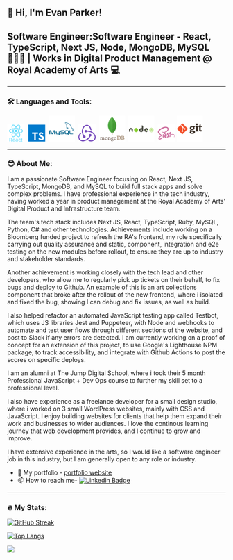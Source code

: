 ## 👋 Hi, I'm Evan Parker! 
## Software Engineer:Software Engineer - React, TypeScript, Next JS, Node, MongoDB, MySQL 🧑🏽‍💻 | Works in Digital Product Management @ Royal Academy of Arts 💻 
---

### :hammer_and_wrench: Languages and Tools:

<div>
  <img src="https://github.com/devicons/devicon/blob/master/icons/react/react-original-wordmark.svg" title="React" alt="React" width="40" height="40"/>&nbsp;
     <img src="https://github.com/devicons/devicon/blob/master/icons/typescript/typescript-original.svg" title="Typescript" **alt="Typescript" width="40" height="40"/>&nbsp;
  <img src="https://github.com/devicons/devicon/blob/master/icons/mysql/mysql-plain-wordmark.svg" title="MySQL"  alt="MySQL" width="60" height="60"/>&nbsp;
  <img src="https://github.com/devicons/devicon/blob/master/icons/redux/redux-original.svg" title="Redux" alt="Redux " width="40" height="40"/>&nbsp;
    <img src="https://github.com/devicons/devicon/blob/master/icons/mongodb/mongodb-original-wordmark.svg" title="MongoDB" **alt="MongoDB" width="60" height="60"/>&nbsp;
  <img src="https://github.com/devicons/devicon/blob/master/icons/nodejs/nodejs-original-wordmark.svg" title="NodeJS" alt="NodeJS" width="60" height="60"/>&nbsp;
    <img src="https://github.com/devicons/devicon/blob/master/icons/sass/sass-original.svg" title="Sass" **alt="Sass" width="40" height="40"/>
  <img src="https://github.com/devicons/devicon/blob/master/icons/git/git-original-wordmark.svg" title="Git" **alt="Git" width="60" height="60"/>
</div>

---

### :sunglasses: About Me:
I am a passionate Software Engineer focusing on React, Next JS, TypeScript, MongoDB, and MySQL to build full stack apps and solve complex problems. I have professional experience in the tech industry, having worked a year in product management at the Royal Academy of Arts' Digital Product and Infrastructure team.

The team's tech stack includes Next JS, React, TypeScript, Ruby, MySQL, Python, C# and other technologies. Achievements include working on a Bloomberg funded project to refresh the RA's frontend, my role specifically carrying out quality assurance and static, component, integration and e2e testing on the new modules before rollout, to ensure they are up to industry and stakeholder standards. 

Another achievement is working closely with the tech lead and other developers, who allow me to regularly pick up tickets on their behalf, to fix bugs and deploy to Github. An example of this is an art collections component that broke after the rollout of the new frontend, where i isolated and fixed the bug, showing I can debug and fix issues, as well as build.

I also helped refactor an automated JavaScript testing app called Testbot, which uses JS libraries Jest and Puppeteer, with Node and webhooks to automate and test user flows through different sections of the website, and post to Slack if any errors are detected. I am currently working on a proof of concept for an extension of this project, to use Google's Lighthouse NPM package, to track accessibility, and integrate with Github Actions to post the scores on specific deploys.

I am an alumni at The Jump Digital School, where i took their 5 month Professional JavaScript + Dev Ops course to further my skill set to a professional level.

I also have experience as a freelance developer for a small design studio, where i worked on 3 small WordPress websites, mainly with CSS and JavaScript. I enjoy building websites for clients that help them expand their work and businesses to wider audiences. I love the continous learning journey that web development provides, and I continue to grow and improve.

I have extensive experience in the arts, so I would like a software engineer job in this industry, but I am generally open to any role or industry.

- 💼 My portfolio - [portfolio website](http:www.evanparker.co.uk/)
- 📫 How to reach me- [![Linkedin Badge](https://img.shields.io/badge/-kakbar-blue?style=flat&logo=Linkedin&logoColor=white)](https://www.linkedin.com/in/evan-parker-9a336987/)

---

### :fire: My Stats:

[![GitHub Streak](http://github-readme-streak-stats.herokuapp.com?user=evancp87&theme=prussian&border_radius=11.1)](https://git.io/streak-stats)

[![Top Langs](https://github-readme-stats.vercel.app/api/top-langs/?username=evancp87&layout=compact&theme=vision-friendly-dark)](https://github.com/anuraghazra/github-readme-stats)

<img  src="https://komarev.com/ghpvc/?username=evancp87"/>


